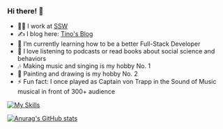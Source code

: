 ### Hi there! 👋 

- 👨‍💻 I work at [SSW](https://ssw.com.au)
- ✍️ I blog here: [Tino's Blog](https://tinoliu.com/)
- 🤔 I’m currently learning how to be a better Full-Stack Developer
- 💭 I love listening to podcasts or read books about social science and behaviors
- 🎶 Making music and singing is my hobby No. 1
- 🎨 Painting and drawing is my hobby No. 2
- ⚡ Fun fact: I once played as Captain von Trapp in the Sound of Music musical in front of 300+ audience

[![My Skills](https://skillicons.dev/icons?i=js,react,nextjs,styledcomponents,tailwind,jest,vercel,vscode)](https://skillicons.dev)

[![Anurag's GitHub stats](https://github-readme-stats.vercel.app/api?username=SpookyBoogy2016&theme=dark&show_icons=true)](https://github.com/anuraghazra/github-readme-stats) 
